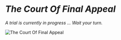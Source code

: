 # ***The Court Of Final Appeal***

  *A trial is currently in progress ...
  Wait your turn.*

![The Court Of Final Appeal](/fotfppl/The-Court-Of-Final-Appeal/cofa.jpg)
